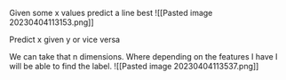 Given some x values predict a line best 
![[Pasted image 20230404113153.png]]

Predict x given y or vice versa

We can take that n dimensions.  Where depending on the features I have I will be able to find the label.
![[Pasted image 20230404113537.png]]


